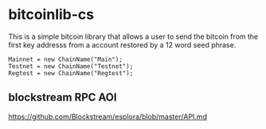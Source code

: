 # bitcoinlib-cs
This is a simple bitcoin library that allows a user to send the bitcoin from the first key addresss from a account restored by a 12 word seed phrase.



```
Mainnet = new ChainName("Main");
Testnet = new ChainName("Testnet");
Regtest = new ChainName("Regtest");
```
## blockstream RPC AOI
https://github.com/Blockstream/esplora/blob/master/API.md
